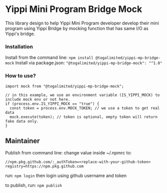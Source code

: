 # Yippi Mini Program Bridge Mock
This library design to help Yippi Mini Program developer develop their mini program using Yippi Bridge by mocking function that has same I/O as Yippi's bridge.

### Installation
Install from the command line:
`npm install @togalimited/yippi-mp-bridge-mock`
Install via package.json:
`"@togalimited/yippi-mp-bridge-mock": "^1.0"`


### How to use?
```
import mock from "@togalimited/yippi-mp-bridge-mock";

// in this example, we use an environment variable (IS_YIPPI_MOCK) to include mock env or not here.
if (process.env.IS_YIPPI_MOCK == "true") { 
  const token = process.env.MOCK_TOKEN; // we use a token to get real data
  mock.execute(token); // token is optional, empty token will return fake data only.
}
```


## Maintainer
Publish from command line:
change value inside ~/.npmrc to: 
```
//npm.pkg.github.com/:_authToken=<replace-with-your-github-token>
registry=https://npm.pkg.github.com
```

run:
`npm login`
then login using github username and token

to publish, run:
`npm publish`